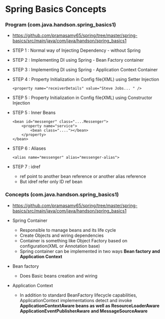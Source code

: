 # Spring Basics Concepts

### Program (com.java.handson.spring_basics1)
 * https://github.com/pramasamy65/spring/tree/master/spring-basics/src/main/java/com/java/handson/spring_basics1
 * STEP 1 : Normal way of Injecting Dependency - without Spring
 * STEP 2 : Implementing DI using Spring - Bean Factory container
 * STEP 3 : Implementing DI using Spring - Application Context Container
 * STEP 4 : Property Initialization in Config file(XML) using Setter Injection

	```
	<property name="receiverDetails" value="Steve Jobs... " />
	```
	
 * STEP 5 : Property Initialization in Config file(XML) using Constructor Injection

 * STEP 5 : Inner Beans
	```
	<bean id="messenger" class="....Messenger">
		<property name="service">
			<bean class="...."></bean>
		</property>
	</bean>
	```

 * STEP 6 : Aliases
	```
	<alias name="messenger" alias="messenger-alias">
	
	```
 * STEP 7 : idref
	* ref point to another bean reference or another alias reference
	* But idref refer only ID ref bean
	
	
### Concepts (com.java.handson.spring_basics1)
 * https://github.com/pramasamy65/spring/tree/master/spring-basics/src/main/java/com/java/handson/spring_basics1
 * Spring Container
	* Responsible to manage beans and its life cycle
	* Create Objects and wiring dependencies
	* Container is something like Object Factory based on configuration(XML or Annotation base)
	* Spring container can be implemented in two ways **Bean factory and Application Context**
	
 * Bean factory
	* Does Basic beans creation and wiring

 * Application Context
	* In addition to standard BeanFactory lifecycle capabilities, ApplicationContext implementations detect and invoke **ApplicationContextAware beans as well as ResourceLoaderAware ApplicationEventPublisherAware and MessageSourceAware**


	
	
	
	


